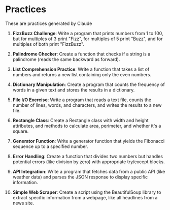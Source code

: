 # Practices

These are practices generated by Claude

1. **FizzBuzz Challenge**: Write a program that prints numbers from 1 to 100, but for multiples of 3 print "Fizz", for multiples of 5 print "Buzz", and for multiples of both print "FizzBuzz".

2. **Palindrome Checker**: Create a function that checks if a string is a palindrome (reads the same backward as forward).

3. **List Comprehension Practice**: Write a function that takes a list of numbers and returns a new list containing only the even numbers.

4. **Dictionary Manipulation**: Create a program that counts the frequency of words in a given text and stores the results in a dictionary.

5. **File I/O Exercise**: Write a program that reads a text file, counts the number of lines, words, and characters, and writes the results to a new file.

6. **Rectangle Class**: Create a Rectangle class with width and height attributes, and methods to calculate area, perimeter, and whether it's a square.

7. **Generator Function**: Write a generator function that yields the Fibonacci sequence up to a specified number.

8. **Error Handling**: Create a function that divides two numbers but handles potential errors (like division by zero) with appropriate try/except blocks.

9. **API Integration**: Write a program that fetches data from a public API (like weather data) and parses the JSON response to display specific information.

10. **Simple Web Scraper**: Create a script using the BeautifulSoup library to extract specific information from a webpage, like all headlines from a news site.
